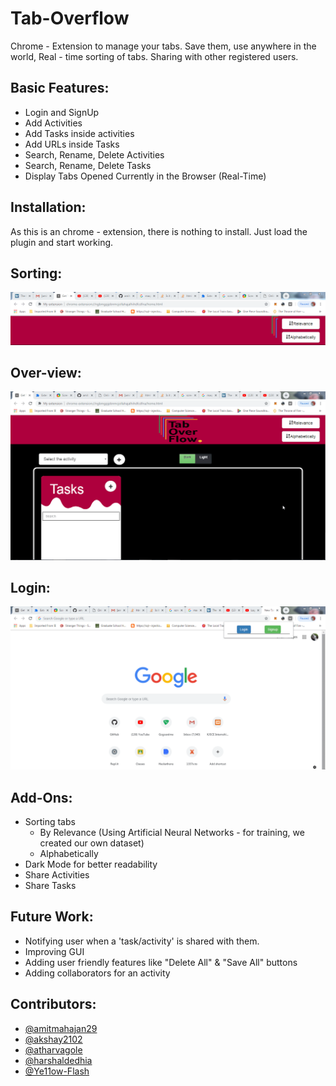 # Tab-Overflow
Chrome - Extension to manage your tabs. Save them, use anywhere in the world, Real - time sorting of tabs. Sharing with other registered users.

## Basic Features:   
- Login and SignUp   
- Add Activities   
- Add Tasks inside activities   
- Add URLs inside Tasks  
- Search, Rename, Delete Activities  
- Search, Rename, Delete Tasks 
- Display Tabs Opened Currently in the Browser (Real-Time) 

## Installation:
As this is an chrome - extension, there is nothing to install. Just load the plugin and start working.

## Sorting:
![](sorting.gif)

## Over-view:
![](tab-overflow.gif)

## Login:
![](login.gif)

## Add-Ons:    
- Sorting tabs    
  - By Relevance (Using Artificial Neural Networks - for training, we created our own dataset)    
  - Alphabetically
- Dark Mode for better readability   
- Share Activities 
- Share Tasks

## Future Work:
- Notifying user when a 'task/activity' is shared with them.
- Improving GUI
- Adding user friendly features like "Delete All" & "Save All" buttons
- Adding collaborators for an activity

## Contributors:   
- [@amitmahajan29](https://github.com/amitmahajan29)  
- [@akshay2102](https://github.com/akshay2102)
- [@atharvagole](https://github.com/AtharvaGole)   
- [@harshaldedhia](https://github.com/harshaldedhia)
- [@Ye11ow-Flash](https://github.com/Ye11ow-Flash) 
